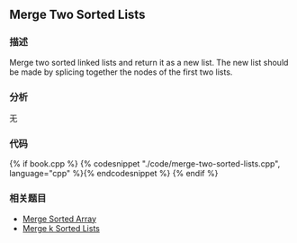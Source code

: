 ## Merge Two Sorted Lists


### 描述

Merge two sorted linked lists and return it as a new list. The new list should be made by splicing together the nodes of the first two lists.


### 分析

无


### 代码

{% if book.cpp %}
  {% codesnippet "./code/merge-two-sorted-lists.cpp", language="cpp" %}{% endcodesnippet %}
{% endif %}


### 相关题目

* [Merge Sorted Array](merge-sorted-array.md)
* [Merge k Sorted Lists](merge-k-sorted-lists.md)
